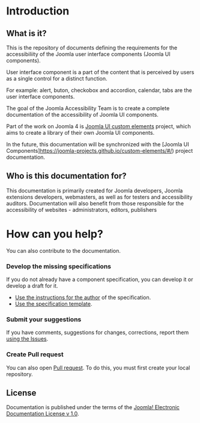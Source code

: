# Introduction
## What is it?
This is the repository of documents defining the requirements for the accessibiliity of the Joomla user interface components (Joomla UI components).

User interface component is a part of the content that is perceived by users as a single control for a distinct function.

For example: alert, buton, checkobox and accordion, calendar, tabs are the user interface components. 

The goal of the Joomla Accessibility Team is to create a complete documentation of the accessibility of Joomla UI components.

Part of the work on Joomla 4 is [Joomla UI custom elements](https://github.com/joomla-projects/custom-elements/) project, which aims to create a library of their own Joomla UI components.

In the future, this documentation will be synchronized with the [Joomla UI Components]https://joomla-projects.github.io/custom-elements/#/) project documentation.

## Who is this documentation for?

This documentation is primarily created for Joomla developers, Joomla extensions developers, webmasters, as well as for testers and accessibility auditors. Documentation will also benefit from those responsible for the accessibility  of websites - administrators, editors, publishers

# How can you help?
You can also contribute to the documentation.

### Develop the missing specifications
If you do not already have a component specification, you can develop it or develop a draft for it.
* [Use the instructions for the author](INSTRUCTION.md) of the specification.
* [Use the specification template](template-description.md).
### Submit your suggestions
If you have comments, suggestions for changes, corrections, report them [using the Issues](https://github.com/joomla/accessibility/issues).

### Create Pull request
You can also open [Pull request](https://github.com/joomla/accessibility/pulls). To do this, you must first create your local repository.

## License
Documentation is published under the terms of the [Joomla! Electronic Documentation License v 1.0](LICENSE.md).
